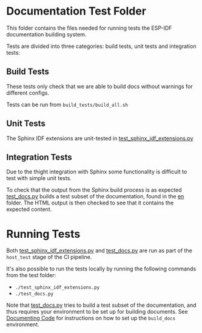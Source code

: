 # Documentation Test Folder

This folder contains the files needed for running tests the ESP-IDF documentation building system.

Tests are divided into three categories: build tests, unit tests and integration tests:

## Build Tests
These tests only check that we are able to build docs without warnings for different configs.

Tests can be run from `build_tests/build_all.sh`

## Unit Tests

The Sphinx IDF extensions are unit-tested in [test_sphinx_idf_extensions.py](test_sphinx_idf_extensions.py)

## Integration Tests
Due to the thight integration with Sphinx some functionality is difficult to test with simple unit tests.

 To check that the output from the Sphinx build process is as expected [test_docs.py](test_docs.py) builds a test subset of the documentation, found in the [en](en/) folder. The HTML output is then checked to see that it contains the expected content.

# Running Tests

Both [test_sphinx_idf_extensions.py](test_sphinx_idf_extensions.py) and [test_docs.py](test_docs.py) are run as part of the `host_test` stage of the CI pipeline.

It's also possible to run the tests locally by running the following commands from the test folder:

* `./test_sphinx_idf_extensions.py`
* `./test_docs.py`

Note that [test_docs.py](test_docs.py) tries to build a test subset of the documentation, and thus requires your environment to be set up for building documents. See [Documenting Code](https://docs.espressif.com/projects/esp-idf/en/latest/contribute/documenting-code.html) for instructions on how to set up the `build_docs` environment.